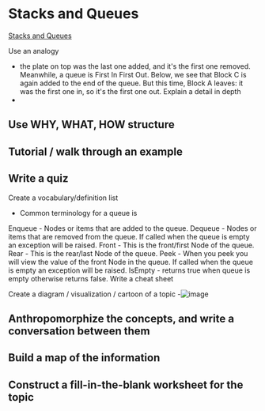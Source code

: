 # Stacks and Queues

[Stacks and Queues](https://codefellows.github.io/common_curriculum/data_structures_and_algorithms/Code_401/class-10/resources/stacks_and_queues.html)

Use an analogy
- the plate on top was the last one added, and it's the first one removed. Meanwhile, a queue is First In First Out. Below, we see that Block C is again added to the end of the queue. But this time, Block A leaves: it was the first one in, so it's the first one out.
Explain a detail in depth
-
Use WHY, WHAT, HOW structure
-
Tutorial / walk through an example
-
Write a quiz
-
Create a vocabulary/definition list
- Common terminology for a queue is

Enqueue - Nodes or items that are added to the queue.
Dequeue - Nodes or items that are removed from the queue. If called when the queue is empty an exception will be raised.
Front - This is the front/first Node of the queue.
Rear - This is the rear/last Node of the queue.
Peek - When you peek you will view the value of the front Node in the queue. If called when the queue is empty an exception will be raised.
IsEmpty - returns true when queue is empty otherwise returns false.
Write a cheat sheet

Create a diagram / visualization / cartoon of a topic
-![image](https://user-images.githubusercontent.com/112366173/206752236-b3110b68-8977-4671-9810-14e9809ede1d.png)

Anthropomorphize the concepts, and write a conversation between them
-
Build a map of the information
-
Construct a fill-in-the-blank worksheet for the topic
-
